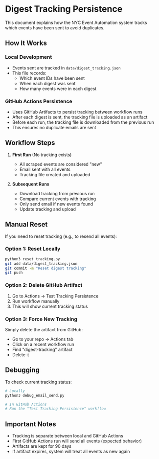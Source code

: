 # Digest Tracking Persistence

This document explains how the NYC Event Automation system tracks which events have been sent to avoid duplicates.

## How It Works

### Local Development
- Events sent are tracked in `data/digest_tracking.json`
- This file records:
  - Which event IDs have been sent
  - When each digest was sent
  - How many events were in each digest

### GitHub Actions Persistence
- Uses GitHub Artifacts to persist tracking between workflow runs
- After each digest is sent, the tracking file is uploaded as an artifact
- Before each run, the tracking file is downloaded from the previous run
- This ensures no duplicate emails are sent

## Workflow Steps

1. **First Run** (No tracking exists)
   - All scraped events are considered "new"
   - Email sent with all events
   - Tracking file created and uploaded

2. **Subsequent Runs**
   - Download tracking from previous run
   - Compare current events with tracking
   - Only send email if new events found
   - Update tracking and upload

## Manual Reset

If you need to reset tracking (e.g., to resend all events):

### Option 1: Reset Locally
```bash
python3 reset_tracking.py
git add data/digest_tracking.json
git commit -m "Reset digest tracking"
git push
```

### Option 2: Delete GitHub Artifact
1. Go to Actions → Test Tracking Persistence
2. Run workflow manually
3. This will show current tracking status

### Option 3: Force New Tracking
Simply delete the artifact from GitHub:
- Go to your repo → Actions tab
- Click on a recent workflow run
- Find "digest-tracking" artifact
- Delete it

## Debugging

To check current tracking status:
```bash
# Locally
python3 debug_email_send.py

# In GitHub Actions
# Run the "Test Tracking Persistence" workflow
```

## Important Notes

- Tracking is separate between local and GitHub Actions
- First GitHub Actions run will send all events (expected behavior)
- Artifacts are kept for 90 days
- If artifact expires, system will treat all events as new again